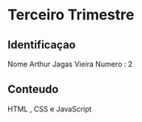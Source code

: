 # Terceiro Trimestre 

## Identificaçao 
Nome Arthur Jagas Vieira Numero : 2 
## Conteudo 
HTML , CSS e JavaScript
